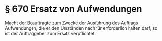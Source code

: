 # § 670 Ersatz von Aufwendungen
Macht der Beauftragte zum Zwecke der Ausführung des Auftrags Aufwendungen, die er den Umständen nach für erforderlich halten darf, so ist der Auftraggeber zum Ersatz verpflichtet.